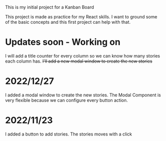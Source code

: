 

This is my initial project for a Kanban Board

This project is made as practice for my React skills.
I want to ground some of the basic concepts and this first project can help with that.

# Updates soon - Working on 
I will add a title counter for every column so we can know how many stories each column has.
~~I'll add a new modal window to create the new stories~~

# 2022/12/27
I added a modal window to create the new stories.
The Modal Component is very flexible because we can configure every button action.

# 2022/11/23
I added a button to add stories.
The stories moves with a click


